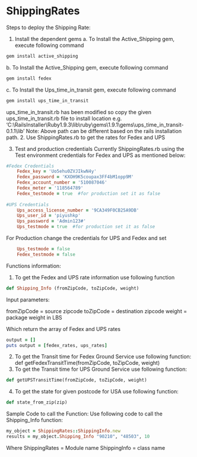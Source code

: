 ShippingRates
=============

Steps to deploy the Shipping Rate:
1.	Install the dependent gems
a.	To Install the Active_Shipping gem, execute following command
```ruby
gem install active_shipping
```
b.	To Install the Active_Shipping gem, execute following command
```ruby
gem install fedex
```
c.	To Install the Ups_time_in_transit gem, execute following command
```ruby
gem install ups_time_in_transit
```
ups_time_in_transit.rb has been modified so copy the given ups_time_in_transit.rb file to install location e.g. ‘C:\RailsInstaller\Ruby1.9.3\lib\ruby\gems\1.9.1\gems\ups_time_in_transit-0.1.1\lib’ 
Note: Above path can be different based on the rails installation path.
2.	Use ShippingRates.rb to get the rates for Fedex and UPS

3.	Test and production credentials
Currently ShippingRates.rb using the Test environment credentials for Fedex and UPS as mentioned below:
```ruby
#Fedex Credentials
    Fedex_key = 'Uo5ehu0ZVJIkwN4y'
    Fedex_password = 'KXOH9K5coupax3FF4bM1opp9M'
    Fedex_account_number = '510087046'
    Fedex_meter = '118564789'
    Fedex_testmode = true  #for production set it as false
    
#UPS Credentials
    Ups_access_license_number = '9CA349F0CB25A9DB'
    Ups_user_id = 'piyushkp'
    Ups_password = 'Admin123#'
    Ups_testmode = true  #for production set it as false
```
For Production change the credentials for UPS and Fedex and set 
```ruby
    Ups_testmode = false
    Fedex_testmode = false  
```


Functions information:
1.	To get the Fedex and UPS rate information use following function
```ruby
def Shipping_Info (fromZipCode, toZipCode, weight)
```
Input parameters:

fromZipCode = source zipcode
toZipCode	= destination zipcode
weight	= package weight in LBS

Which return the array of Fedex and UPS rates 
```ruby
output = []                          
puts output = [fedex_rates, ups_rates]
```
2.	To get the Transit time for Fedex Ground Service use following function:
def getFedexTransitTime(fromZipCode, toZipCode, weight)
3.	To get the Transit time for UPS Ground  Service use following function:
```ruby
def getUPSTransitTime(fromZipCode, toZipCode, weight)
```
4.	To get the state for given postcode for USA use following function:
```ruby
def state_from_zip(zip)
```

Sample Code to call the Function:
Use following code to call the Shipping_Info function:
```ruby
my_object = ShippingRates::ShippingInfo.new
results = my_object.Shipping_Info "90210", "48503", 10
```

Where 
ShippingRates = Module name
ShippingInfo = class name
